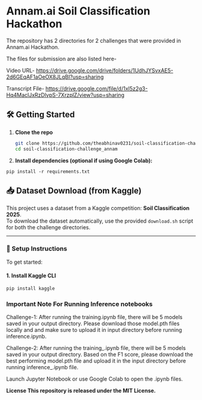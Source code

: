 # Annam.ai Soil Classification Hackathon

The repository has 2 directories for 2 challenges that were provided in Annam.ai Hackathon.

The files for submission are also listed here-


Video URL- https://drive.google.com/drive/folders/1UdhJYSvxAE5-2d6GEqAF1aOeOX8JLqBI?usp=sharing


Transcript File- https://drive.google.com/file/d/1xl5z2g3-Hq4MaclJxRzDlvpS-7XrzplZ/view?usp=sharing

## 🛠️ Getting Started

1. **Clone the repo**  
   ```bash
   git clone https://github.com/theabhinav0231/soil-classification-challenge_annam.git
   cd soil-classification-challenge_annam

2. **Install dependencies (optional if using Google Colab):**
  ```bach
  pip install -r requirements.txt
   ```

## 📥 Dataset Download (from Kaggle)

This project uses a dataset from a Kaggle competition: **Soil Classification 2025**.  
To download the dataset automatically, use the provided `download.sh` script for both the challenge directories.

---

### 🧩 Setup Instructions

To get started:

#### 1. Install Kaggle CLI  
```bash
pip install kaggle
```

### **Important Note For Running Inference notebooks**
Challenge-1: After running the training.ipynb file, there will be 5 models saved in your output directory. Please download those model.pth files locally and and make sure to upload it in input directory before running inference.ipynb.


Challenge-2: After running the training_.ipynb file, there will be 5 models saved in your output directory. Based on the F1 score, please download the best performing model.pth file and upload it in the input directory before running inference_.ipynb file.


Launch Jupyter Notebook or use Google Colab to open the .ipynb files.


**License
This repository is released under the MIT License.**
